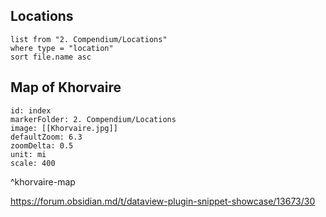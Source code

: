 ## Locations
```dataview
list from "2. Compendium/Locations"
where type = "location"
sort file.name asc
```

## Map of Khorvaire

```leaflet
id: index
markerFolder: 2. Compendium/Locations
image: [[Khorvaire.jpg]]
defaultZoom: 6.3
zoomDelta: 0.5
unit: mi
scale: 400
```
^khorvaire-map

https://forum.obsidian.md/t/dataview-plugin-snippet-showcase/13673/30 